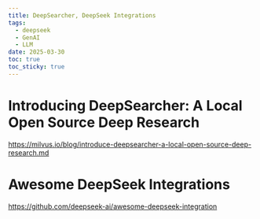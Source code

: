 ```yaml
---
title: DeepSearcher, DeepSeek Integrations
tags:
  - deepseek
  - GenAI
  - LLM
date: 2025-03-30
toc: true
toc_sticky: true
---
```


# Introducing DeepSearcher: A Local Open Source Deep Research

https://milvus.io/blog/introduce-deepsearcher-a-local-open-source-deep-research.md

# Awesome DeepSeek Integrations

https://github.com/deepseek-ai/awesome-deepseek-integration
